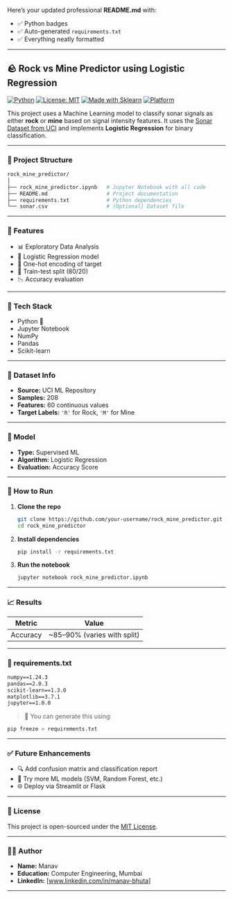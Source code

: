 Here’s your updated professional **README.md** with:

* ✅ Python badges
* ✅ Auto-generated `requirements.txt`
* ✅ Everything neatly formatted

---

## 🪨 Rock vs Mine Predictor using Logistic Regression

[![Python](https://img.shields.io/badge/Python-3.8+-blue?logo=python)](https://www.python.org/)
[![License: MIT](https://img.shields.io/badge/License-MIT-yellow.svg)](https://opensource.org/licenses/MIT)
[![Made with Sklearn](https://img.shields.io/badge/Made%20with-Scikit--Learn-F7931E.svg?logo=scikit-learn)](https://scikit-learn.org/)
[![Platform](https://img.shields.io/badge/Platform-Jupyter-lightgrey?logo=Jupyter)](https://jupyter.org)

This project uses a Machine Learning model to classify sonar signals as either **rock** or **mine** based on signal intensity features. It uses the [Sonar Dataset from UCI](https://archive.ics.uci.edu/ml/datasets/connectionist+bench/sonar/sonar) and implements **Logistic Regression** for binary classification.

---

### 📁 Project Structure

```bash
rock_mine_predictor/
│
├── rock_mine_predictor.ipynb   # Jupyter Notebook with all code
├── README.md                   # Project documentation
├── requirements.txt            # Python dependencies
└── sonar.csv                   # (Optional) Dataset file
```

---

### 🚀 Features

* 📊 Exploratory Data Analysis
* 🧠 Logistic Regression model
* 🔄 One-hot encoding of target
* 🧪 Train-test split (80/20)
* 📉 Accuracy evaluation

---

### 🔧 Tech Stack

* Python 🐍
* Jupyter Notebook
* NumPy
* Pandas
* Scikit-learn

---

### 📂 Dataset Info

* **Source:** UCI ML Repository
* **Samples:** 208
* **Features:** 60 continuous values
* **Target Labels:** `'R'` for Rock, `'M'` for Mine

---

### 🧪 Model

* **Type:** Supervised ML
* **Algorithm:** Logistic Regression
* **Evaluation:** Accuracy Score

---

### 📌 How to Run

1. **Clone the repo**

   ```bash
   git clone https://github.com/your-username/rock_mine_predictor.git
   cd rock_mine_predictor
   ```

2. **Install dependencies**

   ```bash
   pip install -r requirements.txt
   ```

3. **Run the notebook**

   ```bash
   jupyter notebook rock_mine_predictor.ipynb
   ```

---

### 📈 Results

| Metric   | Value                        |
| -------- | ---------------------------- |
| Accuracy | \~85–90% (varies with split) |

---

### 📃 requirements.txt

```txt
numpy==1.24.3
pandas==2.0.3
scikit-learn==1.3.0
matplotlib==3.7.1
jupyter==1.0.0
```

> 📌 You can generate this using:

```bash
pip freeze > requirements.txt
```

---

### ✅ Future Enhancements

* 🔍 Add confusion matrix and classification report
* 🔄 Try more ML models (SVM, Random Forest, etc.)
* 🌐 Deploy via Streamlit or Flask

---

### 📃 License

This project is open-sourced under the [MIT License](LICENSE).

---

### 🙋‍♂️ Author

* **Name:** Manav
* **Education:** Computer Engineering, Mumbai
* **LinkedIn:** \[www.linkedin.com/in/manav-bhuta]

---
